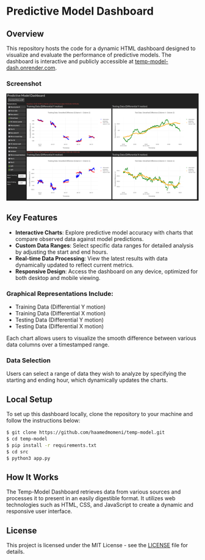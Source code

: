 # Predictive Model Dashboard

## Overview

This repository hosts the code for a dynamic HTML dashboard designed to visualize and evaluate the performance of predictive models. The dashboard is interactive and publicly accessible at [temp-model-dash.onrender.com](https://temp-model-dash.onrender.com/).

### Screenshot
![Predictive Model Dashboard Screenshot](/screenshot.png "Dashboard Overview")

## Key Features

- **Interactive Charts**: Explore predictive model accuracy with charts that compare observed data against model predictions.
- **Custom Data Ranges**: Select specific data ranges for detailed analysis by adjusting the start and end hours.
- **Real-time Data Processing**: View the latest results with data dynamically updated to reflect current metrics.
- **Responsive Design**: Access the dashboard on any device, optimized for both desktop and mobile viewing.

### Graphical Representations Include:
- Training Data (Differential Y motion)
- Training Data (Differential X motion)
- Testing Data (Differential Y motion)
- Testing Data (Differential X motion)

Each chart allows users to visualize the smooth difference between various data columns over a timestamped range.

### Data Selection
Users can select a range of data they wish to analyze by specifying the starting and ending hour, which dynamically updates the charts.

## Local Setup
To set up this dashboard locally, clone the repository to your machine and follow the instructions below:

```bash
$ git clone https://github.com/haamedmomeni/temp-model.git
$ cd temp-model
$ pip install -r requirements.txt
$ cd src
$ python3 app.py
```

## How It Works

The Temp-Model Dashboard retrieves data from various sources and processes it to present in an easily digestible format. It utilizes web technologies such as HTML, CSS, and JavaScript to create a dynamic and responsive user interface.

## License

This project is licensed under the MIT License - see the [LICENSE](LICENSE) file for details.
